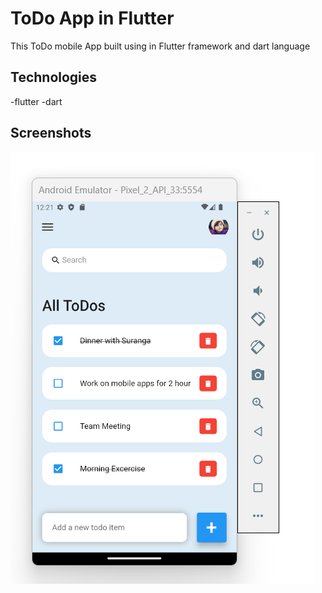 # ToDo App in Flutter

This ToDo mobile App built using in Flutter framework and dart language

## Technologies

-flutter 
-dart
 
 ## Screenshots
![Screenshot_1](https://raw.githubusercontent.com/pacmadhushan/ToDo_app-Flutter-/5e72b1a6d740d67d31d5c1dfeeb7f370ded57a42/screenshot/ToDo-app.png)

